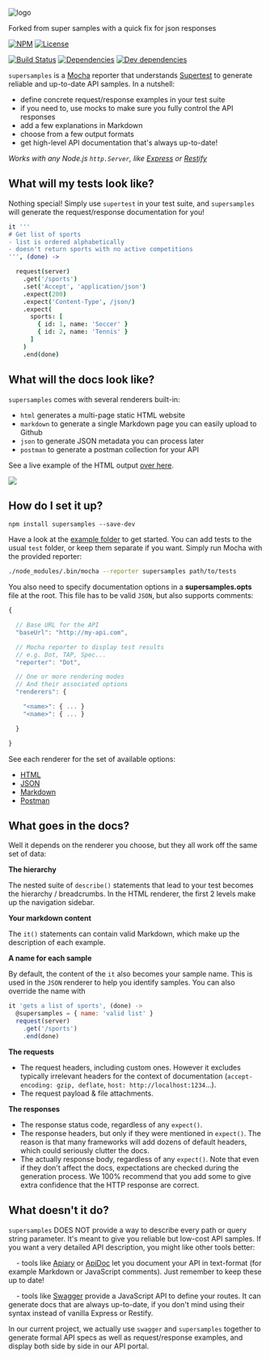 ![logo](https://raw.github.com/rprieto/supersamples/master/logo.png)

Forked from super samples with a quick fix for json responses

[![NPM](http://img.shields.io/npm/v/supersamples.svg?style=flat)](https://npmjs.org/package/supersamples)
[![License](http://img.shields.io/npm/l/supersamples.svg?style=flat)](https://github.com/rprieto/supersamples)

[![Build Status](http://img.shields.io/travis/rprieto/supersamples.svg?style=flat)](http://travis-ci.org/rprieto/supersamples)
[![Dependencies](http://img.shields.io/david/rprieto/supersamples.svg?style=flat)](https://david-dm.org/rprieto/supersamples)
[![Dev dependencies](http://img.shields.io/david/dev/rprieto/supersamples.svg?style=flat)](https://david-dm.org/rprieto/supersamples)

`supersamples` is a [Mocha](https://github.com/visionmedia/mocha) reporter that understands [Supertest](https://github.com/visionmedia/supertest) to generate reliable and up-to-date API samples. In a nutshell:

- define concrete request/response examples in your test suite
- if you need to, use mocks to make sure you fully control the API responses
- add a few explanations in Markdown
- choose from a few output formats
- get high-level API documentation that's always up-to-date!

*Works with any Node.js `http.Server`, like [Express](https://github.com/visionmedia/express) or [Restify](https://github.com/mcavage/node-restify)*

## What will my tests look like?

Nothing special! Simply use `supertest` in your test suite, and `supersamples` will generate the request/response documentation for you!

```coffee
it '''
# Get list of sports
- list is ordered alphabetically
- doesn't return sports with no active competitions
''', (done) ->

  request(server)
    .get('/sports')
    .set('Accept', 'application/json')
    .expect(200)
    .expect('Content-Type', /json/)
    .expect(
      sports: [
        { id: 1, name: 'Soccer' }
        { id: 2, name: 'Tennis' }
      ]
    )
    .end(done)
```

## What will the docs look like?

`supersamples` comes with several renderers built-in:

- `html` generates a multi-page static HTML website
- `markdown` to generate a single Markdown page you can easily upload to Github
- `json` to generate JSON metadata you can process later
- `postman` to generate a postman collection for your API

See a live example of the HTML output [over here](http://rprieto.github.io/supersamples).

<a href="http://rprieto.github.io/supersamples"><img src="https://raw.github.com/rprieto/supersamples/master/thumbnail.png" /></a>

## How do I set it up?

```
npm install supersamples --save-dev
```

Have a look at the [example folder](http://github.com/rprieto/supersamples/blob/master/example) to get started. You can add tests to the usual `test` folder, or keep them separate if you want. Simply run Mocha with the provided reporter:

```bash
./node_modules/.bin/mocha --reporter supersamples path/to/tests
```

You also need to specify documentation options in a **supersamples.opts** file at the root. This file has to be valid `JSON`, but also supports comments:

```js
{

  // Base URL for the API
  "baseUrl": "http://my-api.com",

  // Mocha reporter to display test results
  // e.g. Dot, TAP, Spec...
  "reporter": "Dot",

  // One or more rendering modes
  // And their associated options
  "renderers": {

    "<name>": { ... }
    "<name>": { ... }

  }

}
```

See each renderer for the set of available options:

- [HTML](https://github.com/rprieto/supersamples/tree/master/lib/renderers/html/README.md)
- [JSON](https://github.com/rprieto/supersamples/tree/master/lib/renderers/json/README.md)
- [Markdown](https://github.com/rprieto/supersamples/tree/master/lib/renderers/markdown/README.md)
- [Postman](https://github.com/rprieto/supersamples/tree/master/lib/renderers/postman/README.md)

## What goes in the docs?

Well it depends on the renderer you choose, but they all work off the same set of data:

**The hierarchy**

The nested suite of `describe()` statements that lead to your test becomes the hierarchy / breadcrumbs. In the HTML renderer, the first 2 levels make up the navigation sidebar.

**Your markdown content**

The `it()` statements can contain valid Markdown, which make up the description of each example.

**A name for each sample**

By default, the content of the `it` also becomes your sample name. This is used in the `JSON` renderer to help you identify samples. You can also override the name with

```js
it 'gets a list of sports', (done) ->
  @supersamples = { name: 'valid list' }
  request(server)
    .get('/sports')
    .end(done)
```

**The requests**

- The request headers, including custom ones. However it excludes typically irrelevant headers for the context of documentation (`accept-encoding: gzip, deflate`, `host: http://localhost:1234`...).
- The request payload & file attachments.

**The responses**

- The response status code, regardless of any `expect()`.
- The response headers, but only if they were mentioned in `expect()`. The reason is that many frameworks will add dozens of default headers, which could seriously clutter the docs.
- The actually response body, regardless of any `expect()`. Note that even if they don't affect the docs, expectations are checked during the generation process. We 100% recommend that you add some to give extra confidence that the HTTP response are correct.

## What doesn't it do?

`supersamples` DOES NOT provide a way to describe every path or query string parameter. It's meant to give you reliable but low-cost API samples. If you want a very detailed API description, you might like other tools better:

&nbsp;&nbsp;&nbsp;&nbsp;- tools like [Apiary](http://apiary.io) or [ApiDoc](http://apidocjs.com) let you document your API in text-format (for example Markdown or JavaScript comments). Just remember to keep these up to date!

&nbsp;&nbsp;&nbsp;&nbsp;- tools like [Swagger](http://developers.helloreverb.com/swagger/) provide a JavaScript API to define your routes. It can generate docs that are always up-to-date, if you don't mind using their syntax instead of vanilla Express or Restify.

In our current project, we actually use `swagger` and `supersamples` together to generate formal API specs as well as request/response examples, and display both side by side in our API portal.
